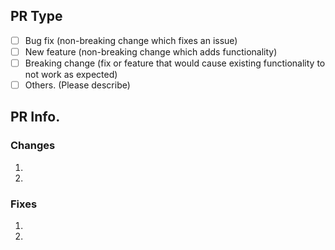 <!-- Write your PR Details here -->

## PR Type

- [ ] Bug fix (non-breaking change which fixes an issue)
- [ ] New feature (non-breaking change which adds functionality)
- [ ] Breaking change (fix or feature that would cause existing functionality to not work as expected)
- [ ] Others. (Please describe)

## PR Info.

### Changes

<!--Write what have been changed-->

1.
2.

### Fixes

<!--Write what have been fixed (You can mention issue)-->

1.
2.
